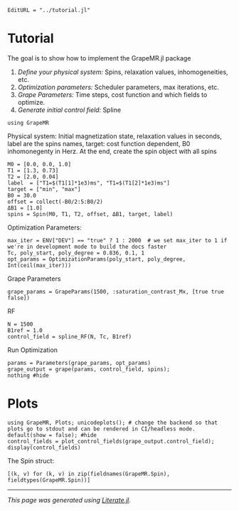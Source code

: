 ```@meta
EditURL = "../tutorial.jl"
```

# Tutorial
The goal is to show how to implement the GrapeMR.jl package

1. *Define your physical system:* Spins, relaxation values, inhomogeneities, etc.
2. *Optimization parameters:* Scheduler parameters, max iterations, etc.
3. *Grape Parameters:* Time steps, cost function and which fields to optimize.
4. *Generate initial control field:* Spline

````@example tutorial
using GrapeMR
````

Physical system: Initial magnetization state, relaxation values in seconds, label are the spins names,
target: cost function dependent, B0 inhomonegenty in Herz. At the end, create the spin object with all spins

````@example tutorial
M0 = [0.0, 0.0, 1.0]
T1 = [1.3, 0.73]
T2 = [2.0, 0.04]
label  = ["T1=$(T1[1]*1e3)ms", "T1=$(T1[2]*1e3)ms"]
target = ["min", "max"]
B0 = 30.0
offset = collect(-B0/2:5:B0/2)
ΔB1 = [1.0]
spins = Spin(M0, T1, T2, offset, ΔB1, target, label)
````

Optimization Parameters:

````@example tutorial
max_iter = ENV["DEV"] == "true" ? 1 : 2000  # we set max_iter to 1 if we're in development mode to build the docs faster
Tc, poly_start, poly_degree = 0.836, 0.1, 1
opt_params = OptimizationParams(poly_start, poly_degree, Int(ceil(max_iter)))
````

Grape Parameters

````@example tutorial
grape_params = GrapeParams(1500, :saturation_contrast_Mx, [true true false])
````

RF

````@example tutorial
N = 1500
B1ref = 1.0
control_field = spline_RF(N, Tc, B1ref)
````

Run Optimization

````@example tutorial
params = Parameters(grape_params, opt_params)
grape_output = grape(params, control_field, spins);
nothing #hide
````

# Plots
```@repl tutorial
using GrapeMR, Plots; unicodeplots(); # change the backend so that plots go to stdout and can be rendered in CI/headless mode.
default(show = false); #hide
control_fields = plot_control_fields(grape_output.control_field);
display(control_fields)
```

The Spin struct:

````@example tutorial
[(k, v) for (k, v) in zip(fieldnames(GrapeMR.Spin), fieldtypes(GrapeMR.Spin))]
````

---

*This page was generated using [Literate.jl](https://github.com/fredrikekre/Literate.jl).*

